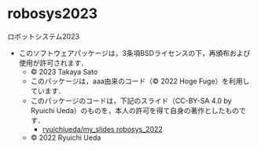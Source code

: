 # robosys2023
ロボットシステム2023


























* このソフトウェアパッケージは，3条項BSDライセンスの下，再頒布および使用が許可されます．
  * © 2023 Takaya Sato
  * このパッケージは，aaa由来のコード（© 2022 Hoge Fuge）を利用しています．
  * このパッケージのコードは，下記のスライド（CC-BY-SA 4.0 by Ryuichi Ueda）のものを，本人の許可を得て自身の著作としたものです．
      * [ryuichiueda/my_slides robosys_2022](https://github.com/ryuichiueda/my_slides/tree/master/robosys_2022)
  * © 2022 Ryuichi Ueda
